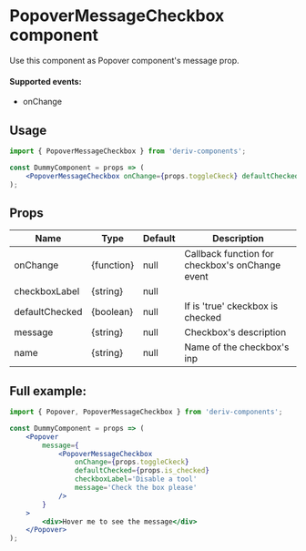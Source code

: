 # PopoverMessageCheckbox component

Use this component as Popover component's message prop.

#### Supported events:

-   onChange

## Usage

```jsx
import { PopoverMessageCheckbox } from 'deriv-components';

const DummyComponent = props => (
    <PopoverMessageCheckbox onChange={props.toggleCkeck} defaultChecked={props.is_checked} />
);
```

## Props

| Name           | Type       | Default | Description                                     |
| -------------- | ---------- | ------- | ----------------------------------------------- |
| onChange       | {function} | null    | Callback function for checkbox's onChange event |
| checkboxLabel  | {string}   | null    |                                                 |
| defaultChecked | {boolean}  | null    | If is 'true' ckeckbox is checked                |
| message        | {string}   | null    | Checkbox's description                          |
| name           | {string}   | null    | Name of the checkbox's inp                      |

## Full example:

```jsx
import { Popover, PopoverMessageCheckbox } from 'deriv-components';

const DummyComponent = props => (
    <Popover
        message={
            <PopoverMessageCheckbox
                onChange={props.toggleCkeck}
                defaultChecked={props.is_checked}
                checkboxLabel='Disable a tool'
                message='Check the box please'
            />
        }
    >
        <div>Hover me to see the message</div>
    </Popover>
);
```
